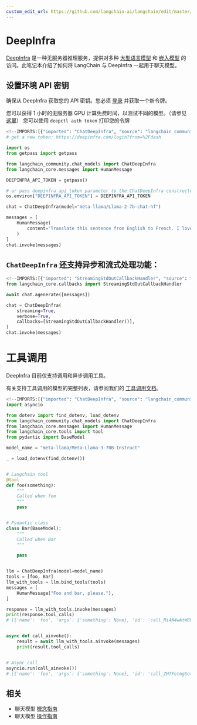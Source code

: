 ```yaml
---
custom_edit_url: https://github.com/langchain-ai/langchain/edit/master/docs/docs/integrations/chat/deepinfra.ipynb
---
```

# DeepInfra

[DeepInfra](https://deepinfra.com/?utm_source=langchain) 是一种无服务器推理服务，提供对多种 [大型语言模型](https://deepinfra.com/models?utm_source=langchain) 和 [嵌入模型](https://deepinfra.com/models?type=embeddings&utm_source=langchain) 的访问。此笔记本介绍了如何将 LangChain 与 DeepInfra 一起用于聊天模型。

## 设置环境 API 密钥
确保从 DeepInfra 获取您的 API 密钥。您必须 [登录](https://deepinfra.com/login?from=%2Fdash) 并获取一个新令牌。

您可以获得 1 小时的无服务器 GPU 计算免费时间，以测试不同的模型。（请参见 [这里](https://github.com/deepinfra/deepctl#deepctl)）
您可以使用 `deepctl auth token` 打印您的令牌


```python
<!--IMPORTS:[{"imported": "ChatDeepInfra", "source": "langchain_community.chat_models", "docs": "https://python.langchain.com/api_reference/community/chat_models/langchain_community.chat_models.deepinfra.ChatDeepInfra.html", "title": "DeepInfra"}, {"imported": "HumanMessage", "source": "langchain_core.messages", "docs": "https://python.langchain.com/api_reference/core/messages/langchain_core.messages.human.HumanMessage.html", "title": "DeepInfra"}]-->
# get a new token: https://deepinfra.com/login?from=%2Fdash

import os
from getpass import getpass

from langchain_community.chat_models import ChatDeepInfra
from langchain_core.messages import HumanMessage

DEEPINFRA_API_TOKEN = getpass()

# or pass deepinfra_api_token parameter to the ChatDeepInfra constructor
os.environ["DEEPINFRA_API_TOKEN"] = DEEPINFRA_API_TOKEN

chat = ChatDeepInfra(model="meta-llama/Llama-2-7b-chat-hf")

messages = [
    HumanMessage(
        content="Translate this sentence from English to French. I love programming."
    )
]
chat.invoke(messages)
```

## `ChatDeepInfra` 还支持异步和流式处理功能：


```python
<!--IMPORTS:[{"imported": "StreamingStdOutCallbackHandler", "source": "langchain_core.callbacks", "docs": "https://python.langchain.com/api_reference/core/callbacks/langchain_core.callbacks.streaming_stdout.StreamingStdOutCallbackHandler.html", "title": "DeepInfra"}]-->
from langchain_core.callbacks import StreamingStdOutCallbackHandler
```


```python
await chat.agenerate([messages])
```


```python
chat = ChatDeepInfra(
    streaming=True,
    verbose=True,
    callbacks=[StreamingStdOutCallbackHandler()],
)
chat.invoke(messages)
```

# 工具调用

DeepInfra 目前仅支持调用和异步调用工具。

有关支持工具调用的模型的完整列表，请参阅我们的 [工具调用文档](https://deepinfra.com/docs/advanced/function_calling)。


```python
<!--IMPORTS:[{"imported": "ChatDeepInfra", "source": "langchain_community.chat_models", "docs": "https://python.langchain.com/api_reference/community/chat_models/langchain_community.chat_models.deepinfra.ChatDeepInfra.html", "title": "DeepInfra"}, {"imported": "HumanMessage", "source": "langchain_core.messages", "docs": "https://python.langchain.com/api_reference/core/messages/langchain_core.messages.human.HumanMessage.html", "title": "DeepInfra"}, {"imported": "tool", "source": "langchain_core.tools", "docs": "https://python.langchain.com/api_reference/core/tools/langchain_core.tools.convert.tool.html", "title": "DeepInfra"}]-->
import asyncio

from dotenv import find_dotenv, load_dotenv
from langchain_community.chat_models import ChatDeepInfra
from langchain_core.messages import HumanMessage
from langchain_core.tools import tool
from pydantic import BaseModel

model_name = "meta-llama/Meta-Llama-3-70B-Instruct"

_ = load_dotenv(find_dotenv())


# Langchain tool
@tool
def foo(something):
    """
    Called when foo
    """
    pass


# Pydantic class
class Bar(BaseModel):
    """
    Called when Bar
    """

    pass


llm = ChatDeepInfra(model=model_name)
tools = [foo, Bar]
llm_with_tools = llm.bind_tools(tools)
messages = [
    HumanMessage("Foo and bar, please."),
]

response = llm_with_tools.invoke(messages)
print(response.tool_calls)
# [{'name': 'foo', 'args': {'something': None}, 'id': 'call_Mi4N4wAtW89OlbizFE1aDxDj'}, {'name': 'Bar', 'args': {}, 'id': 'call_daiE0mW454j2O1KVbmET4s2r'}]


async def call_ainvoke():
    result = await llm_with_tools.ainvoke(messages)
    print(result.tool_calls)


# Async call
asyncio.run(call_ainvoke())
# [{'name': 'foo', 'args': {'something': None}, 'id': 'call_ZH7FetmgSot4LHcMU6CEb8tI'}, {'name': 'Bar', 'args': {}, 'id': 'call_2MQhDifAJVoijZEvH8PeFSVB'}]
```


## 相关

- 聊天模型 [概念指南](/docs/concepts/#chat-models)
- 聊天模型 [操作指南](/docs/how_to/#chat-models)
